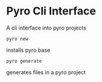 # Pyro Cli Interface

A cli interface into pyro projects

`pyro new`

installs pyro base

`pyro generate`

generates files in a pyro project